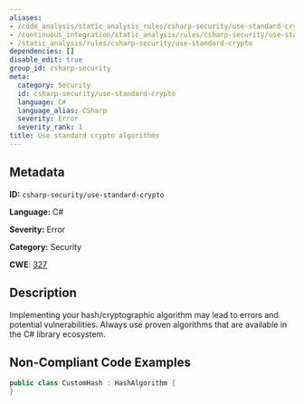 ```yaml
---
aliases:
- /code_analysis/static_analysis_rules/csharp-security/use-standard-crypto
- /continuous_integration/static_analysis/rules/csharp-security/use-standard-crypto
- /static_analysis/rules/csharp-security/use-standard-crypto
dependencies: []
disable_edit: true
group_id: csharp-security
meta:
  category: Security
  id: csharp-security/use-standard-crypto
  language: C#
  language_alias: CSharp
  severity: Error
  severity_rank: 1
title: Use standard crypto algorithms
---
```

<!--  SOURCED FROM https://github.com/DataDog/datadog-static-analyzer-rule-docs -->


## Metadata
**ID:** `csharp-security/use-standard-crypto`

**Language:** C#

**Severity:** Error

**Category:** Security

**CWE**: [327](https://cwe.mitre.org/data/definitions/327.html)

## Description
Implementing your hash/cryptographic algorithm may lead to errors and potential vulnerabilities. Always use proven algorithms that are available in the C# library ecosystem.

## Non-Compliant Code Examples
```csharp
public class CustomHash : HashAlgorithm {
}
```
